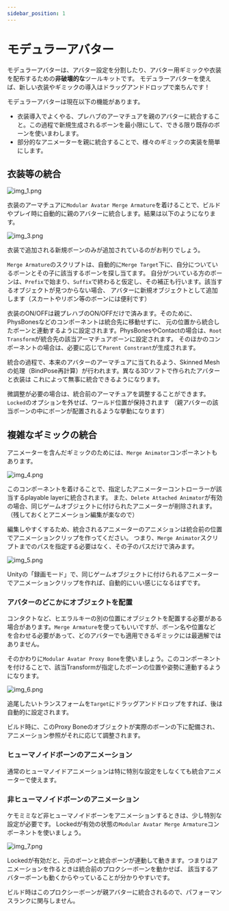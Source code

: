 ```yaml
---
sidebar_position: 1
---
```


# モデュラーアバター

モデュラーアバターは、アバター設定を分割したり、アバター用ギミックや衣装を配布するための**非破壊的な**ツールキットです。
モデュラーアバターを使えば、新しい衣装やギミックの導入はドラッグアンドドロップで楽ちんです！

モデュラーアバターは現在以下の機能があります。

* 衣装導入でよくやる、プレハブのアーマチュアを親のアバターに統合すること。この過程で新規生成されるボーンを最小限にして、できる限り既存のボーンを使いまわします。
* 部分的なアニメーターを親に統合することで、様々のギミックの実装を簡単にします。

## 衣装等の統合

![img_1.png](img_1.png)

衣装のアーマチュアに`Modular Avatar Merge Armature`を着けることで、ビルドやプレイ時に自動的に親のアバターに統合します。結果は以下のようになります。

![img_3.png](img_3.png)

衣装で追加される新規ボーンのみが追加されているのがお判りでしょう。

`Merge Armature`のスクリプトは、自動的に`Merge Target`下に、自分についているボーンとその子に該当するボーンを探し当てます。
自分がついている方のボーンは、`Prefix`で始まり、`Suffix`で終わると仮定し、その補正も行います。該当するオブジェクトが見つからない場合、
アバターに新規オブジェクトとして追加します（スカートやリボン等のボーンには便利です）

衣装のON/OFFは親プレハブのON/OFFだけで済みます。そのために、PhysBonesなどのコンポーネントは統合先に移動せずに、
元の位置から統合したボーンと連動するように設定されます。PhysBonesやContactの場合は、`Root Transform`が統合先の該当アーマチュアボーンに設定されます。
そのほかのコンポーネントの場合は、必要に応じて`Parent Constrant`が生成されます。

統合の過程で、本来のアバターのアーマチュアに当てれるよう、Skinned Meshの処理（BindPose再計算）が行われます。異なる3Dソフトで作られたアバターと衣装は
これによって無事に統合できるようになります。

微調整が必要の場合は、統合前のアーマチュアを調整することができます。`Locked`のオプションを外せば、ワールド位置が保持されます
（親アバターの該当ボーンの中にボーンが配置されるような挙動になります）

## 複雑なギミックの統合

アニメーターを含んだギミックのためには、`Merge Animator`コンポーネントもあります。

![img_4.png](img_4.png)

このコンポーネントを着けることで、指定したアニメーターコントローラーが該当するplayable layerに統合されます。
また、`Delete Attached Animator`が有効の場合、同じゲームオブジェクトに付けられたアニメーターが削除されます。
（残しておくとアニメーション編集が楽なので）

編集しやすくするため、統合されるアニメーターのアニメションは統合前の位置でアニメーションクリップを作ってください。
つまり、`Merge Animator`スクリプトまでのパスを指定する必要はなく、その子のパスだけで済みます。

![img_5.png](img_5.png)

Unityの「録画モード」で、同じゲームオブジェクトに付けられるアニメーターでアニメーションクリップを作れば、自動的にいい感じになるはずです。

### アバターのどこかにオブジェクトを配置

コンタクトなど、ヒエラルキーの別の位置にオブジェクトを配置する必要がある場合があります。`Merge Armature`を使ってもいいですが、ボーン名や位置など
を合わせる必要があって、どのアバターでも適用できるギミックには最適解ではありません。

そのかわりに`Modular Avatar Proxy Bone`を使いましょう。このコンポーネントを付けることで、該当Transformが指定したボーンの位置や姿勢に連動するようになります。

![img_6.png](img_6.png)

追尾したいトランスフォームを`Target`にドラッグアンドドロップをすれば、後は自動的に設定されます。

ビルド時に、このProxy Boneのオブジェクトが実際のボーンの下に配備され、アニメーション参照がそれに応じて調整されます。

### ヒューマノイドボーンのアニメーション

通常のヒューマノイドアニメーションは特に特別な設定をしなくても統合アニメーターで使えます。

### 非ヒューマノイドボーンのアニメーション

ケモミミなど非ヒューマノイドボーンをアニメーションするときは、少し特別な設定が必要です。
Lockedが有効の状態の`Modular Avatar Merge Armature`コンポーネントを使いましょう。

![img_7.png](img_7.png)

Lockedが有効だと、元のボーンと統合ボーンが連動して動きます。つまりはアニメーションを作るときは統合前のプロクシーボーンを動かせば、
該当するアバターボーンも動くからやっていることが分かりやすいです。

ビルド時はこのプロクシーボーンが親アバターに統合されるので、パフォーマンスランクに関与しません。